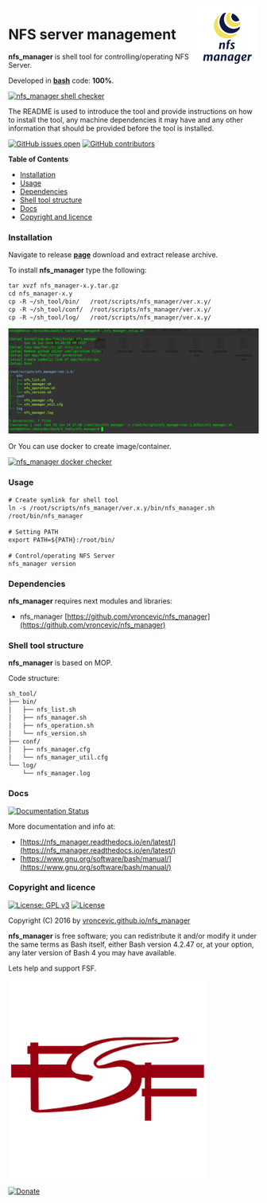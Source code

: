 <img align="right" src="https://raw.githubusercontent.com/vroncevic/nfs_manager/dev/docs/nfs_manager_logo.png" width="25%">

# NFS server management

**nfs_manager** is shell tool for controlling/operating NFS Server.

Developed in **[bash](https://en.wikipedia.org/wiki/Bash_(Unix_shell))** code: **100%**.

[![nfs_manager shell checker](https://github.com/vroncevic/nfs_manager/workflows/nfs_manager%20shell%20checker/badge.svg)](https://github.com/vroncevic/nfs_manager/actions?query=workflow%3A%22nfs_manager+shell+checker%22)

The README is used to introduce the tool and provide instructions on
how to install the tool, any machine dependencies it may have and any
other information that should be provided before the tool is installed.

[![GitHub issues open](https://img.shields.io/github/issues/vroncevic/nfs_manager.svg)](https://github.com/vroncevic/nfs_manager/issues) [![GitHub contributors](https://img.shields.io/github/contributors/vroncevic/nfs_manager.svg)](https://github.com/vroncevic/nfs_manager/graphs/contributors)

<!-- START doctoc generated TOC please keep comment here to allow auto update -->
<!-- DON'T EDIT THIS SECTION, INSTEAD RE-RUN doctoc TO UPDATE -->
**Table of Contents**

- [Installation](#installation)
- [Usage](#usage)
- [Dependencies](#dependencies)
- [Shell tool structure](#shell-tool-structure)
- [Docs](#docs)
- [Copyright and licence](#copyright-and-licence)

<!-- END doctoc generated TOC please keep comment here to allow auto update -->

### Installation

Navigate to release **[page](https://github.com/vroncevic/nfs_manager/releases)** download and extract release archive.

To install **nfs_manager** type the following:

```
tar xvzf nfs_manager-x.y.tar.gz
cd nfs_manager-x.y
cp -R ~/sh_tool/bin/   /root/scripts/nfs_manager/ver.x.y/
cp -R ~/sh_tool/conf/  /root/scripts/nfs_manager/ver.x.y/
cp -R ~/sh_tool/log/   /root/scripts/nfs_manager/ver.x.y/
```

![alt tag](https://raw.githubusercontent.com/vroncevic/nfs_manager/dev/docs/setup_tree.png)

Or You can use docker to create image/container.

[![nfs_manager docker checker](https://github.com/vroncevic/nfs_manager/workflows/nfs_manager%20docker%20checker/badge.svg)](https://github.com/vroncevic/nfs_manager/actions?query=workflow%3A%22nfs_manager+docker+checker%22)

### Usage

```
# Create symlink for shell tool
ln -s /root/scripts/nfs_manager/ver.x.y/bin/nfs_manager.sh /root/bin/nfs_manager

# Setting PATH
export PATH=${PATH}:/root/bin/

# Control/operating NFS Server
nfs_manager version
```

### Dependencies

**nfs_manager** requires next modules and libraries:
* nfs_manager [https://github.com/vroncevic/nfs_manager](https://github.com/vroncevic/nfs_manager)

### Shell tool structure

**nfs_manager** is based on MOP.

Code structure:
```
sh_tool/
├── bin/
│   ├── nfs_list.sh
│   ├── nfs_manager.sh
│   ├── nfs_operation.sh
│   └── nfs_version.sh
├── conf/
│   ├── nfs_manager.cfg
│   └── nfs_manager_util.cfg
└── log/
    └── nfs_manager.log
```

### Docs

[![Documentation Status](https://readthedocs.org/projects/nfs_manager/badge/?version=latest)](https://nfs_manager.readthedocs.io/projects/nfs_manager/en/latest/?badge=latest)

More documentation and info at:
* [https://nfs_manager.readthedocs.io/en/latest/](https://nfs_manager.readthedocs.io/en/latest/)
* [https://www.gnu.org/software/bash/manual/](https://www.gnu.org/software/bash/manual/)

### Copyright and licence

[![License: GPL v3](https://img.shields.io/badge/License-GPLv3-blue.svg)](https://www.gnu.org/licenses/gpl-3.0) [![License](https://img.shields.io/badge/License-Apache%202.0-blue.svg)](https://opensource.org/licenses/Apache-2.0)

Copyright (C) 2016 by [vroncevic.github.io/nfs_manager](https://vroncevic.github.io/nfs_manager)

**nfs_manager** is free software; you can redistribute it and/or modify
it under the same terms as Bash itself, either Bash version 4.2.47 or,
at your option, any later version of Bash 4 you may have available.

Lets help and support FSF.

[![Free Software Foundation](https://raw.githubusercontent.com/vroncevic/nfs_manager/dev/docs/fsf-logo_1.png)](https://my.fsf.org/)

[![Donate](https://www.paypalobjects.com/en_US/i/btn/btn_donateCC_LG.gif)](https://my.fsf.org/donate/)
